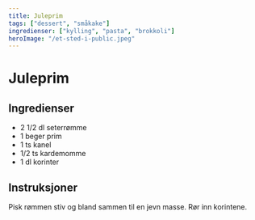 ```yaml
---
title: Juleprim
tags: ["dessert", "småkake"]
ingredienser: ["kylling", "pasta", "brokkoli"]
heroImage: "/et-sted-i-public.jpeg"
---
```


# Juleprim

## Ingredienser

- 2 1/2 dl seterrømme
- 1 beger prim
- 1 ts kanel
- 1/2 ts kardemomme
- 1 dl korinter

## Instruksjoner

Pisk rømmen stiv og bland sammen til en jevn masse. Rør inn korintene.
